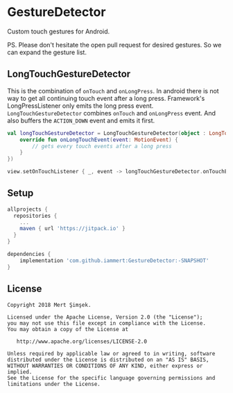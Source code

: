 # GestureDetector
Custom touch gestures for Android.

PS. Please don't hesitate the open pull request for desired gestures. So we can expand the gesture list.


## LongTouchGestureDetector
This is the combination of `onTouch` and `onLongPress`.
In android there is not way to get all continuing touch event after a long press. Framework's LongPressListener only emits the long press event. 
`LongTouchGestureDetector` combines `onTouch` and `onLongPress` event. And also buffers the `ACTION_DOWN` event and emits it first.


```kotlin
val longTouchGestureDetector = LongTouchGestureDetector(object : LongTouchGestureDetector.LongTouchListener {
    override fun onLongTouchEvent(event: MotionEvent) {
        // gets every touch events after a long press
    }
})

view.setOnTouchListener { _, event -> longTouchGestureDetector.onTouchEvent(event) }
```

## Setup
```groovy
allprojects {
  repositories {
    ...
    maven { url 'https://jitpack.io' }
  }
}
```

```groovy
dependencies {
    implementation 'com.github.iammert:GestureDetector:-SNAPSHOT'
}
```

License
--------


    Copyright 2018 Mert Şimşek.

    Licensed under the Apache License, Version 2.0 (the "License");
    you may not use this file except in compliance with the License.
    You may obtain a copy of the License at

       http://www.apache.org/licenses/LICENSE-2.0

    Unless required by applicable law or agreed to in writing, software
    distributed under the License is distributed on an "AS IS" BASIS,
    WITHOUT WARRANTIES OR CONDITIONS OF ANY KIND, either express or implied.
    See the License for the specific language governing permissions and
    limitations under the License.





